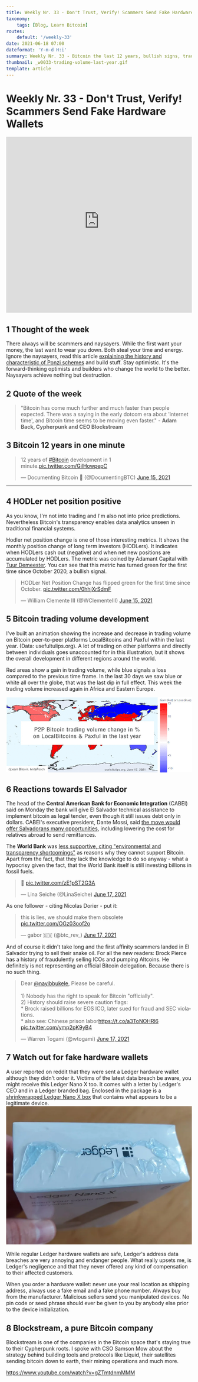 ```yaml
---
title: Weekly Nr. 33 - Don't Trust, Verify! Scammers Send Fake Hardware Wallets
taxonomy:
    tags: [Blog, Learn Bitcoin]
routes:
    default: '/weekly-33'
date: 2021-06-18 07:00
dateformat: 'Y-m-d H:i'
summary: Weekly Nr. 33 - Bitcoin the last 12 years, bullish signs, trading volume in the last year, reactions towards El Salvador's decision to make bitcoin legal tender, fake hardware wallets, Blockstream's Bitcoin strategy
thumbnail: _w0033-trading-volume-last-year.gif
template: article
---
```


# Weekly Nr. 33 - Don't Trust, Verify! Scammers Send Fake Hardware Wallets

<iframe width="100%" height="476" src="https://www.youtube-nocookie.com/embed/PgUUilZTyqE" title="YouTube video player" frameborder="0" allow="accelerometer; autoplay; clipboard-write; encrypted-media; gyroscope; picture-in-picture; web-share" referrerpolicy="strict-origin-when-cross-origin" allowfullscreen></iframe>

## 1 Thought of the week
There always will be scammers and naysayers. While the first want your money, the last want to wear you down. Both steal your time and energy. Ignore the naysayers, read this article [explaining the history and characteristic of Ponzi schemes](https://anitaposch.com/bitcoin-ponzi-scheme/) and build stuff. Stay optimistic. It's the forward-thinking optimists and builders who change the world to the better. Naysayers achieve nothing but destruction.


## 2 Quote of the week

> "Bitcoin has come much further and much faster than people expected. There was a saying in the early dotcom era about 'internet time', and Bitcoin time seems to be moving even faster." - **Adam Back, Cypherpunk and CEO Blockstream**


## 3 Bitcoin 12 years in one minute
<blockquote class="twitter-tweet"><p lang="en" dir="ltr">12 years of <a href="https://twitter.com/hashtag/Bitcoin?src=hash&amp;ref\_src=twsrc%5Etfw">#Bitcoin</a> development in 1 minute.<a href="https://t.co/GilHowpepC">pic.twitter.com/GilHowpepC</a></p>&mdash; Documenting Bitcoin 📄 (@DocumentingBTC) <a href="https://twitter.com/DocumentingBTC/status/1404783098383015944?ref\_src=twsrc%5Etfw">June 15, 2021</a></blockquote> <script async src="https://platform.twitter.com/widgets.js" charset="utf-8"></script>

---

## 4 HODLer net position positive
As you know, I'm not into trading and I'm also not into price predictions. Nevertheless Bitcoin's transparency enables data analytics unseen in traditional financial systems. 

Hodler net position change is one of those interesting metrics. It shows the monthly position change of long term investors (HODLers). It indicates when HODLers cash out (negative) and when net new positions are accumulated by HODLers. The metric was coined by Adamant Capital with [Tuur Demeester](https://anita.link/57).
You can see that this metric has turned green for the first time since October 2020, a bullish signal.

<blockquote class="twitter-tweet"><p lang="en" dir="ltr">HODLer Net Position Change has flipped green for the first time since October. <a href="https://t.co/0hhjXrSdmF">pic.twitter.com/0hhjXrSdmF</a></p>&mdash; William Clemente III (@WClementeIII) <a href="https://twitter.com/WClementeIII/status/1404803572588494852?ref_src=twsrc%5Etfw">June 15, 2021</a></blockquote> <script async src="https://platform.twitter.com/widgets.js" charset="utf-8"></script>


## 5 Bitcoin trading volume development
I've built an animation showing the increase and decrease in trading volume on Bitcoin peer-to-peer platforms LocalBitcoins and Paxful within the last year. (Data: usefultulips.org). A lot of trading on other platforms and directly between individuals goes unaccounted for in this illustration, but it shows the overall development in different regions around the world.

Red areas show a gain in trading volume, while blue signals a loss compared to the previous time frame. In the last 30 days we saw blue or white all over the globe, that was the last dip in full effect. This week the trading volume increased again in Africa and Eastern Europe. 

![](_w0033-trading-volume-last-year.gif)



## 6 Reactions towards El Salvador

The head of the **Central American Bank for Economic Integration** (CABEI) said on Monday the bank will give El Salvador technical assistance to implement bitcoin as legal tender, even though it still issues debt only in dollars. CABEI's executive president, Dante Mossi, said [the move would offer Salvadorans many opportunities](https://www.reuters.com/business/cenam-development-bank-help-el-salvadors-bitcoin-implementation-2021-06-14/), including lowering the cost for relatives abroad to send remittances.

The **World Bank** was [less supportive, citing "environmental and transparency shortcomings"](https://www.theblockcrypto.com/linked/108682/world-bank-rejects-el-salvador-bitcoin-request) as reasons why they cannot support Bitcoin. Apart from the fact, that they lack the knowledge to do so anyway - what a hypocrisy given the fact, that the World Bank itself is still investing billions in fossil fuels.

<blockquote class="twitter-tweet"><p lang="und" dir="ltr">🧐 <a href="https://t.co/zE1pST2G3A">pic.twitter.com/zE1pST2G3A</a></p>&mdash; Lina Seiche (@LinaSeiche) <a href="https://twitter.com/LinaSeiche/status/1405400243064082434?ref_src=twsrc%5Etfw">June 17, 2021</a></blockquote> <script async src="https://platform.twitter.com/widgets.js" charset="utf-8"></script>

As one follower - citing Nicolas Dorier - put it:
<blockquote class="twitter-tweet"><p lang="en" dir="ltr">this is lies, we should make them obsolete <a href="https://t.co/OGz03oof2o">pic.twitter.com/OGz03oof2o</a></p>&mdash; gabor 🇸🇻 (@btc_rev_) <a href="https://twitter.com/btc_rev_/status/1405458125755338762?ref_src=twsrc%5Etfw">June 17, 2021</a></blockquote> <script async src="https://platform.twitter.com/widgets.js" charset="utf-8"></script>

And of course it didn't take long and the first affinity scammers landed in El Salvador trying to sell their snake oil. For all the new readers: Brock Pierce has a history of fraudulently selling ICOs and pumping Altcoins. He definitely is not representing an official Bitcoin delegation. Because there is no such thing. 

<blockquote class="twitter-tweet"><p lang="en" dir="ltr">Dear <a href="https://twitter.com/nayibbukele?ref_src=twsrc%5Etfw">@nayibbukele</a>, Please be careful.<br><br>1) Nobody has the right to speak for Bitcoin &quot;officially&quot;.<br>2) History should raise severe caution flags:<br>* Brock raised billions for EOS ICO, later sued for fraud and SEC violations.<br>* also see: Chinese prison labor<a href="https://t.co/a3ToNOHRl6">https://t.co/a3ToNOHRl6</a> <a href="https://t.co/ymp2pK9yB4">pic.twitter.com/ymp2pK9yB4</a></p>&mdash; Warren Togami (@wtogami) <a href="https://twitter.com/wtogami/status/1405370441959542791?ref_src=twsrc%5Etfw">June 17, 2021</a></blockquote> <script async src="https://platform.twitter.com/widgets.js" charset="utf-8"></script>



## 7 Watch out for fake hardware wallets

A user reported on reddit that they were sent a Ledger hardware wallet although they didn't order it. Victims of the latest data breach be aware, you might receive this Ledger Nano X too. It comes with a letter by Ledger's CEO and in a Ledger branded bag. Enclosed in the package is a [shrinkwrapped Ledger Nano X box](https://www.bleepingcomputer.com/news/cryptocurrency/criminals-are-mailing-altered-ledger-devices-to-steal-cryptocurrency/) that contains what appears to be a legitimate device.
![](_w0033_fake-ledger-hardware-wallet.png)

While regular Ledger hardware wallets are safe, Ledger's address data breaches are very annoying and endanger people. What really upsets me, is Ledger's negligence and that they never offered any kind of compensation to their affected customers.

When you order a hardware wallet: never use your real location as shipping address, always use a fake email and a fake phone number. Always buy from the manufacturer. Malicious sellers send you manipulated devices. No pin code or seed phrase should ever be given to you by anybody else prior to the device initialization.


## 8 Blockstream, a pure Bitcoin company
Blockstream is one of the companies in the Bitcoin space that's staying true to their Cypherpunk roots. I spoke with CSO Samson Mow about the strategy behind building tools and protocols like Liquid, their satellites sending bitcoin down to earth, their mining operations and much more.

https://www.youtube.com/watch?v=gZTmtdnmMMM

